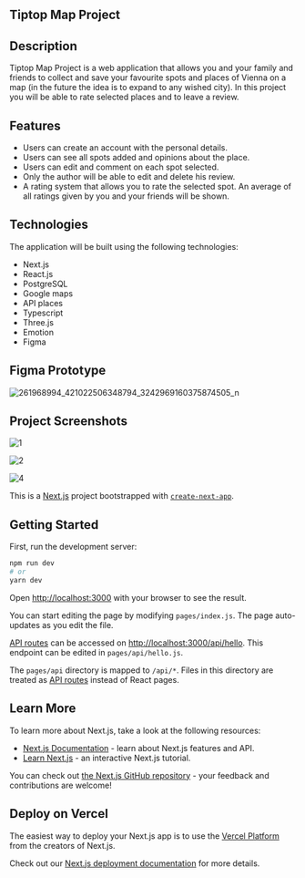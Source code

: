 
## Tiptop Map Project

## Description
Tiptop Map Project is a web application that allows you and your family and friends to collect and save your favourite spots and places of Vienna on a map (in the future the idea is to expand to any wished city). 
In this project you will be able to rate selected places and to leave a review.

## Features
- Users can create an account with the personal details.
- Users can see all spots added and opinions about the place.
- Users can edit and comment on each spot selected. 
- Only the author will be able to edit and delete his review.
- A rating system that allows you to rate the selected spot. An average of all ratings given by you and your friends will be shown.

## Technologies
The application will be built using the following technologies:

- Next.js
- React.js
- PostgreSQL
- Google maps
- API places
- Typescript
- Three.js
- Emotion
- Figma

## Figma Prototype

![261968994_421022506348794_3242969160375874505_n](https://user-images.githubusercontent.com/77852951/143866053-4e3272a9-252a-4424-8bce-5c5fe1cfca45.png)




## Project Screenshots

![1](https://user-images.githubusercontent.com/77852951/143866104-e488c94c-f86b-4120-b155-9897e1fafe8a.jpg)



![2](https://user-images.githubusercontent.com/77852951/143866129-a1848751-bce2-4fb8-b03f-ec66dff9c7e8.jpg)


![4](https://user-images.githubusercontent.com/77852951/143866145-381c27b4-2bc4-4b3f-ba5a-c4ec620ea542.jpg)




This is a [Next.js](https://nextjs.org/) project bootstrapped with [`create-next-app`](https://github.com/vercel/next.js/tree/canary/packages/create-next-app).

## Getting Started

First, run the development server:

```bash
npm run dev
# or
yarn dev
```

Open [http://localhost:3000](http://localhost:3000) with your browser to see the result.

You can start editing the page by modifying `pages/index.js`. The page auto-updates as you edit the file.

[API routes](https://nextjs.org/docs/api-routes/introduction) can be accessed on [http://localhost:3000/api/hello](http://localhost:3000/api/hello). This endpoint can be edited in `pages/api/hello.js`.

The `pages/api` directory is mapped to `/api/*`. Files in this directory are treated as [API routes](https://nextjs.org/docs/api-routes/introduction) instead of React pages.

## Learn More

To learn more about Next.js, take a look at the following resources:

- [Next.js Documentation](https://nextjs.org/docs) - learn about Next.js features and API.
- [Learn Next.js](https://nextjs.org/learn) - an interactive Next.js tutorial.

You can check out [the Next.js GitHub repository](https://github.com/vercel/next.js/) - your feedback and contributions are welcome!

## Deploy on Vercel

The easiest way to deploy your Next.js app is to use the [Vercel Platform](https://vercel.com/new?utm_medium=default-template&filter=next.js&utm_source=create-next-app&utm_campaign=create-next-app-readme) from the creators of Next.js.

Check out our [Next.js deployment documentation](https://nextjs.org/docs/deployment) for more details.
